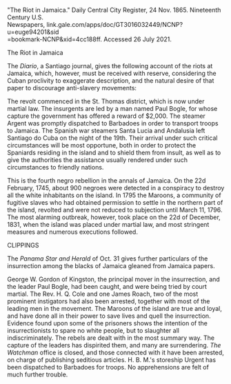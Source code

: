 \"The Riot in Jamaica.\" Daily Central City Register, 24 Nov. 1865.
Nineteenth Century U.S.\
Newspapers, link.gale.com/apps/doc/GT3016032449/NCNP?u=euge94201&sid\
=bookmark-NCNP&xid=4cc188ff. Accessed 26 July 2021.

The Riot in Jamaica

The *Diario*, a Santiago journal, gives the following account of the
riots at Jamaica, which, however, must be received with reserve,
considering the Cuban proclivity to exaggerate description, and the
natural desire of that paper to discourage anti-slavery movements:

The revolt commenced in the St. Thomas district, which is now under
martial law. The insurgents are led by a man named Paul Bogle, for whose
capture the government has offered a reward of \$2,000. The steamer
Argent was promptly dispatched to Barbadoes in order to transport troops
to Jamaica. The Spanish war steamers Santa Lucia and Andalusia left
Santiago do Cuba on the night of the 19th. Their arrival under such
critical circumstances will be most opportune, both in order to protect
the Spaniards residing in the island and to shield them from insult, as
well as to give the authorities the assistance usually rendered under
such circumstances to friendly nations.

This is the fourth negro rebellion in the annals of Jamaica. On the 22d
February, 1745, about 900 negroes were detected in a conspiracy to
destroy all the white inhabitants on the island. In 1795 the Maroons, a
community of fugitive slaves who had obtained permission to settle in
the northern part of the island, revolted and were not reduced to
subjection until March 11, 1796. The most alarming outbreak, however,
took place on the 22d of December, 1831, when the island was placed
under martial law, and most stringent measures and numerous executions
followed.

CLIPPINGS

The *Panama Star and Herald* of Oct. 31 gives further particulars of the
insurrection among the blacks of Jamaica gleaned from Jamaica papers.

George W. Gordon of Kingston, the principal mover in the insurrection,
and the leader Paul Bogle, had been caught, and were being tried by
court martial. The Rev. H. Q. Cole and one James Roach, two of the most
prominent instigators had also been arrested, together with most of the
leading men in the movement. The Maroons of the island are true and
loyal, and have done all in their power to save lives and quell the
insurrection. Evidence found upon some of the prisoners shows the
intention of the insurrectionists to spare no white people, but to
slaughter all indiscriminately. The rebels are dealt with in the most
summary way. The capture of the leaders has dispirited them, and many
are surrendering. *The Watchman* office is closed, and those connected
with it have been arrested, on charge of publishing seditious articles.
H. B. M.'s storeship Urgent has been dispatched to Barbadoes for troops.
No apprehensions are felt of much further trouble.
